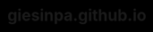 # giesinpa.github.io


<!DOCTYPE html>
<html lang="en">
<head>
    <meta charset="UTF-8">
    <meta name="viewport" content="width=device-width, initial-scale=1.0">
    <title>Morphing Blob with Border Glow</title>
    <style>
        body, html {
            margin: 0;
            padding: 0;
            height: 100%;
            display: flex;
            justify-content: center;
            align-items: center;
            background-color: #000;
            overflow: hidden;
        }
        #canvas {
            position: absolute;
        }
    </style>
</head>
<body>
    <canvas id="canvas"></canvas>
    <script>
        const canvas = document.getElementById('canvas');
        const ctx = canvas.getContext('2d');
        let width, height;
        let time = 0;
        function resize() {
            width = canvas.width = window.innerWidth;
            height = canvas.height = window.innerHeight;
        }
        window.addEventListener('resize', resize);
        resize();
        function drawShape(t) {
            ctx.beginPath();
            for (let i = 0; i < Math.PI * 2; i += 0.01) {
                const noise = Math.sin(t * 2 + i * 5) * 30 + Math.sin(t * 3 + i * 3) * 20;
                const r = 100 + noise;
                const x = Math.cos(i) * r;
                const y = Math.sin(i) * r;
                ctx.lineTo(x, y);
            }
            ctx.closePath();
        }
        function hslToRgb(h, s, l) {
            let r, g, b;
            if (s === 0) {
                r = g = b = l;
            } else {
                const hue2rgb = (p, q, t) => {
                    if (t < 0) t += 1;
                    if (t > 1) t -= 1;
                    if (t < 1/6) return p + (q - p) * 6 * t;
                    if (t < 1/2) return q;
                    if (t < 2/3) return p + (q - p) * (2/3 - t) * 6;
                    return p;
                };
                const q = l < 0.5 ? l * (1 + s) : l + s - l * s;
                const p = 2 * l - q;
                r = hue2rgb(p, q, h + 1/3);
                g = hue2rgb(p, q, h);
                b = hue2rgb(p, q, h - 1/3);
            }
            return [Math.round(r * 255), Math.round(g * 255), Math.round(b * 255)];
        }
        function animate() {
            ctx.clearRect(0, 0, width, height);
            ctx.save();
            ctx.translate(width / 2, height / 2);
            // Dynamic colorful border glow
            const hue1 = (Math.sin(time * 0.1) + 1) / 2;
            const hue2 = (Math.cos(time * 0.15) + 1) / 2;
            const hue3 = (Math.sin(time * 0.2 + Math.PI/2) + 1) / 2;
            const [r1, g1, b1] = hslToRgb(hue1, 1, 0.5);
            const [r2, g2, b2] = hslToRgb(hue2, 1, 0.5);
            const [r3, g3, b3] = hslToRgb(hue3, 1, 0.5);
            // Outer glow
            ctx.shadowColor = `rgb(${r1}, ${g1}, ${b1})`;
            ctx.shadowBlur = 20;
            drawShape(time);
            ctx.lineWidth = 15;
            ctx.strokeStyle = `rgba(${r2}, ${g2}, ${b2}, 0.5)`;
            ctx.stroke();
            // Inner glow
            ctx.shadowColor = `rgb(${r3}, ${g3}, ${b3})`;
            ctx.shadowBlur = 10;
            ctx.lineWidth = 8;
            ctx.strokeStyle = `rgba(${r1}, ${g1}, ${b1}, 0.7)`;
            ctx.stroke();
            // Main shape
            ctx.shadowBlur = 0;
            ctx.fillStyle = '#fff';
            drawShape(time);
            ctx.fill();
            ctx.restore();
            time += 0.03;
            requestAnimationFrame(animate);
        }
        animate();
    </script>
</body>
</html>
